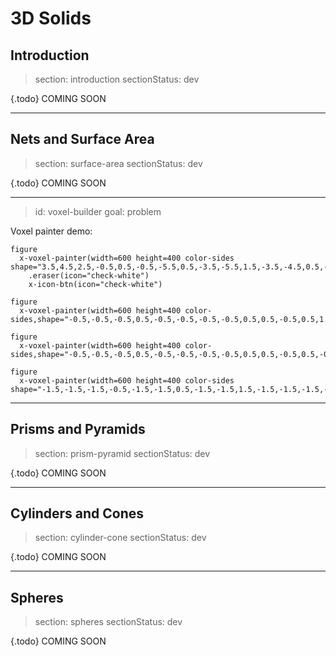 # 3D Solids

## Introduction

> section: introduction
> sectionStatus: dev

{.todo} COMING SOON

---

## Nets and Surface Area

> section: surface-area
> sectionStatus: dev

{.todo} COMING SOON

---
> id: voxel-builder
> goal: problem

Voxel painter demo:

    figure
      x-voxel-painter(width=600 height=400 color-sides shape="3.5,4.5,2.5,-0.5,0.5,-0.5,-5.5,0.5,-3.5,-5.5,1.5,-3.5,-4.5,0.5,-3.5,-4.5,1.5,-3.5,-3.5,0.5,-3.5,-3.5,1.5,-3.5,-2.5,0.5,-3.5,-2.5,1.5,-3.5,-1.5,0.5,-3.5,-1.5,1.5,-3.5,-0.5,0.5,-3.5,-0.5,1.5,-3.5,0.5,0.5,-3.5,0.5,1.5,-3.5,1.5,0.5,-3.5,1.5,1.5,-3.5,2.5,0.5,-3.5,2.5,1.5,-3.5",playingFieldSize="20",showSaveButton)
        .eraser(icon="check-white")
        x-icon-btn(icon="check-white")

    figure
      x-voxel-painter(width=600 height=400 color-sides,shape="-0.5,-0.5,-0.5,0.5,-0.5,-0.5,-0.5,-0.5,0.5,0.5,-0.5,0.5,1.5,-0.5,-0.5,-0.5,0.5,-0.5,",playingFieldSize="4",hideGrid,rotateOnly)

    figure
      x-voxel-painter(width=600 height=400 color-sides,shape="-0.5,-0.5,-0.5,0.5,-0.5,-0.5,-0.5,-0.5,0.5,0.5,-0.5,0.5,-0.5,0.5,0.5,0.5,0.5,0.5,-0.5,0.5,-0.5,0.5,0.5,-0.5,",playingFieldSize="4",hideGrid,rotateOnly)

    figure
      x-voxel-painter(width=600 height=400 color-sides shape="-1.5,-1.5,-1.5,-0.5,-1.5,-1.5,0.5,-1.5,-1.5,1.5,-1.5,-1.5,-1.5,-1.5,-0.5,-0.5,-1.5,-0.5,0.5,-1.5,-0.5,1.5,-1.5,-0.5,-1.5,-1.5,0.5,-0.5,-1.5,0.5,0.5,-1.5,0.5,1.5,-1.5,0.5,-1.5,-1.5,1.5,-0.5,-1.5,1.5,0.5,-1.5,1.5,1.5,-1.5,1.5,-1.5,-0.5,-1.5,-0.5,-0.5,-1.5,0.5,-0.5,-1.5,1.5,-0.5,-1.5,-1.5,-0.5,-0.5,-0.5,-0.5,-0.5,0.5,-0.5,-0.5,1.5,-0.5,-0.5,-1.5,-0.5,0.5,-0.5,-0.5,0.5,0.5,-0.5,0.5,1.5,-0.5,0.5,-1.5,-0.5,1.5,-0.5,-0.5,1.5,0.5,-0.5,1.5,1.5,-0.5,1.5,-1.5,0.5,-1.5,-0.5,0.5,-1.5,0.5,0.5,-1.5,1.5,0.5,-1.5,-1.5,0.5,-0.5,-0.5,0.5,-0.5,0.5,0.5,-0.5,1.5,0.5,-0.5,-1.5,0.5,0.5,-0.5,0.5,0.5,0.5,0.5,0.5,1.5,0.5,0.5,-1.5,0.5,1.5,-0.5,0.5,1.5,0.5,0.5,1.5,1.5,0.5,1.5,-1.5,1.5,-1.5,-0.5,1.5,-1.5,0.5,1.5,-1.5,1.5,1.5,-1.5,-1.5,1.5,-0.5,-0.5,1.5,-0.5,0.5,1.5,-0.5,1.5,1.5,-0.5,-1.5,1.5,0.5,-0.5,1.5,0.5,0.5,1.5,0.5,1.5,1.5,0.5,-1.5,1.5,1.5,-0.5,1.5,1.5,0.5,1.5,1.5,1.5,1.5,1.5,",playingFieldSize="6",hideGrid,rotateOnly)

---

## Prisms and Pyramids

> section: prism-pyramid
> sectionStatus: dev

{.todo} COMING SOON

---

## Cylinders and Cones

> section: cylinder-cone
> sectionStatus: dev

{.todo} COMING SOON

---

## Spheres

> section: spheres
> sectionStatus: dev

{.todo} COMING SOON
